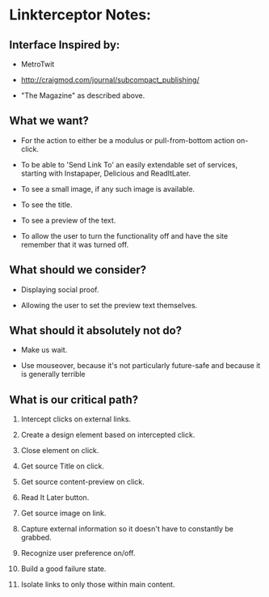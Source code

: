 Linkterceptor Notes:=============Interface Inspired by:-----------------------*	MetroTwit*	http://craigmod.com/journal/subcompact_publishing/*	"The Magazine" as described above. What we want?----------------*	For the action to either be a modulus  or pull-from-bottom action on-click.*	To be able to 'Send Link To' an easily extendable set of services, starting with Instapaper, Delicious and ReadItLater. *	To see a small image, if any such image is available. *	To see the title. *	To see a preview of the text.*	To allow the user to turn the functionality off and have the site remember that it was turned off. What should we consider?-----------------------------*	Displaying social proof.*	Allowing the user to set the preview text themselves. What should it absolutely not do?--------------------------------------*	Make us wait.*	Use mouseover, because it's not particularly future-safe and because it is generally terribleWhat is our critical path?----------------------------1.	Intercept clicks on external links. 2.	Create a design element based on intercepted click.3.	Close element on click.4.	Get source Title on click.5.	Get source content-preview on click.6.	Read It Later button.7.	Get source image on link.8.	Capture external information so it doesn't have to constantly be grabbed.9.	Recognize user preference on/off.10.	Build a good failure state. 11.	Isolate links to only those within main content. 